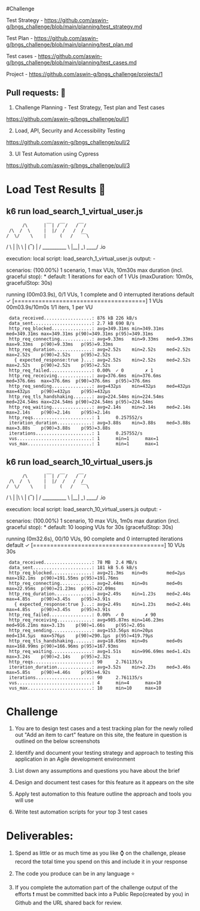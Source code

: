 #Challenge

Test Strategy - https://github.com/aswin-g/bngs_challenge/blob/main/planning/test_strategy.md

Test Plan - https://github.com/aswin-g/bngs_challenge/blob/main/planning/test_plan.md

Test cases - https://github.com/aswin-g/bngs_challenge/blob/main/planning/test_cases.md

Project - https://github.com/aswin-g/bngs_challenge/projects/1


## Pull requests: 🎯

1. Challenge Planning - Test Strategy, Test plan and Test cases

https://github.com/aswin-g/bngs_challenge/pull/1

2. Load, API, Security and Accessibility Testing

https://github.com/aswin-g/bngs_challenge/pull/2

3. UI Test Automation using Cypress

https://github.com/aswin-g/bngs_challenge/pull/3


# Load Test Results 🚀

## k6 run load_search_1_virtual_user.js 


          /\      |‾‾| /‾‾/   /‾‾/   
     /\  /  \     |  |/  /   /  /    
    /  \/    \    |     (   /   ‾‾\  
   /          \   |  |\  \ |  (‾)  | 
  / __________ \  |__| \__\ \_____/ .io

  execution: local
     script: load_search_1_virtual_user.js
     output: -

  scenarios: (100.00%) 1 scenario, 1 max VUs, 10m30s max duration (incl. graceful stop):
           * default: 1 iterations for each of 1 VUs (maxDuration: 10m0s, gracefulStop: 30s)


running (00m03.9s), 0/1 VUs, 1 complete and 0 interrupted iterations
default ✓ [======================================] 1 VUs  00m03.9s/10m0s  1/1 iters, 1 per VU

     data_received..................: 876 kB 226 kB/s
     data_sent......................: 2.7 kB 690 B/s
     http_req_blocked...............: avg=349.31ms min=349.31ms med=349.31ms max=349.31ms p(90)=349.31ms p(95)=349.31ms
     http_req_connecting............: avg=9.33ms   min=9.33ms   med=9.33ms   max=9.33ms   p(90)=9.33ms   p(95)=9.33ms  
     http_req_duration..............: avg=2.52s    min=2.52s    med=2.52s    max=2.52s    p(90)=2.52s    p(95)=2.52s   
       { expected_response:true }...: avg=2.52s    min=2.52s    med=2.52s    max=2.52s    p(90)=2.52s    p(95)=2.52s   
     http_req_failed................: 0.00%  ✓ 0        ✗ 1  
     http_req_receiving.............: avg=376.6ms  min=376.6ms  med=376.6ms  max=376.6ms  p(90)=376.6ms  p(95)=376.6ms 
     http_req_sending...............: avg=432µs    min=432µs    med=432µs    max=432µs    p(90)=432µs    p(95)=432µs   
     http_req_tls_handshaking.......: avg=224.54ms min=224.54ms med=224.54ms max=224.54ms p(90)=224.54ms p(95)=224.54ms
     http_req_waiting...............: avg=2.14s    min=2.14s    med=2.14s    max=2.14s    p(90)=2.14s    p(95)=2.14s   
     http_reqs......................: 1      0.257552/s
     iteration_duration.............: avg=3.88s    min=3.88s    med=3.88s    max=3.88s    p(90)=3.88s    p(95)=3.88s   
     iterations.....................: 1      0.257552/s
     vus............................: 1      min=1      max=1
     vus_max........................: 1      min=1      max=1

## k6 run load_search_10_virtual_users.js 


          /\      |‾‾| /‾‾/   /‾‾/   
     /\  /  \     |  |/  /   /  /    
    /  \/    \    |     (   /   ‾‾\  
   /          \   |  |\  \ |  (‾)  | 
  / __________ \  |__| \__\ \_____/ .io

  execution: local
     script: load_search_10_virtual_users.js
     output: -

  scenarios: (100.00%) 1 scenario, 10 max VUs, 1m0s max duration (incl. graceful stop):
           * default: 10 looping VUs for 30s (gracefulStop: 30s)


running (0m32.6s), 00/10 VUs, 90 complete and 0 interrupted iterations
default ✓ [======================================] 10 VUs  30s

     data_received..................: 78 MB  2.4 MB/s
     data_sent......................: 181 kB 5.6 kB/s
     http_req_blocked...............: avg=21.3ms   min=0s       med=2µs      max=192.1ms  p(90)=191.55ms p(95)=191.76ms
     http_req_connecting............: avg=2.44ms   min=0s       med=0s       max=22.95ms  p(90)=21.23ms  p(95)=22.09ms 
     http_req_duration..............: avg=2.49s    min=1.23s    med=2.44s    max=4.85s    p(90)=3.45s    p(95)=3.91s   
       { expected_response:true }...: avg=2.49s    min=1.23s    med=2.44s    max=4.85s    p(90)=3.45s    p(95)=3.91s   
     http_req_failed................: 0.00%  ✓ 0        ✗ 90  
     http_req_receiving.............: avg=985.87ms min=146.23ms med=916.21ms max=3.13s    p(90)=1.66s    p(95)=2.05s   
     http_req_sending...............: avg=153.56µs min=20µs     med=134.5µs  max=576µs    p(90)=290.1µs  p(95)=419.79µs
     http_req_tls_handshaking.......: avg=18.65ms  min=0s       med=0s       max=168.99ms p(90)=166.96ms p(95)=167.93ms
     http_req_waiting...............: avg=1.51s    min=996.69ms med=1.42s    max=3.24s    p(90)=2.14s    p(95)=2.32s   
     http_reqs......................: 90     2.761135/s
     iteration_duration.............: avg=3.52s    min=2.23s    med=3.46s    max=5.85s    p(90)=4.46s    p(95)=4.92s   
     iterations.....................: 90     2.761135/s
     vus............................: 4      min=4      max=10
     vus_max........................: 10     min=10     max=10

# Challenge

1. You are to design test cases and a test tracking plan for the newly rolled out "Add an item to cart" feature on this site, the feature in question is outlined on the below screenshots

2. Identify and document your testing strategy and approach to testing this application in an Agile development environment

3. List down any assumptions and questions you have about the brief

4. Design and document test cases for this feature as it appears on the site

5. Apply test automation to this feature outline the approach and tools you will use

6. Write test automation scripts for your top 3 test cases

# Deliverables:

1. Spend as little or as much time as you like ⌚ on the challenge, please record the total time you spend on this and include it in your response

2. The code you produce can be in any language ⭐

3. If you complete the automation part of the challenge output of the efforts ❗ must be committed back into a Public Repo(created by you) in Github and the URL shared back for review.
